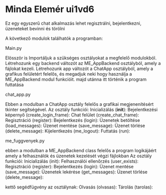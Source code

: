 # Minda Elemér ui1vd6

Ez egy egyszerű chat alkalmazás 
lehet regisztrálni, bejelentkezni, üzeneteket bevinni és törölni



A következő modulok találhatók a programban:



Main.py

Elösször is Importáljuk a szükséges osztályokat a megfelelő modulokból.
Létrehozunk egy backend változót az ME_AppBackend osztályból, amely a fájlokat kezeli.
Létrehozunk app változót a ChatApp osztályból, amely a grafikus felületért felelős, és megadjuk neki hogy használja a ME_AppBackend modul funkcióit.
majd utánna itt történik a program futtatása




chat_app.py

Ebben a modulban a ChatApp osztály felelős a grafikai megjenenítésért tkinter segítségével.
Az osztály funkciói:
Inicializálás (__init__):
Bejelentkezési képernyő (create_login_frame):
Chat felület (create_chat_frame):
Regisztráció (register):
Bejelentkezés (login):
Üzenetek betöltése (load_messages):
Üzenet mentése (save_message):
Üzenet törlése (delete_message):
Kijelentkezés (me_logout):
Futtatás (run):



me_fuggvenyek.py

ebben a modulban a ME_AppBackend class felelős a program logikájáért amely a felhasználók és üzenetek kezelését végzi fájlokban
Az osztály funkciói:
Inicializálás (init):
Felhasználói ellenőrzés (user_exists):
Regisztráció (register):
Bejelentkezés (login):
Üzenet mentése (save_message):
Üzenetek lekérése (get_messages):
Üzenet törlése (delete_message):

kettő segédfügvény az osztálynak:
Olvasás (olvasas):
Tárolás (tarolas):

